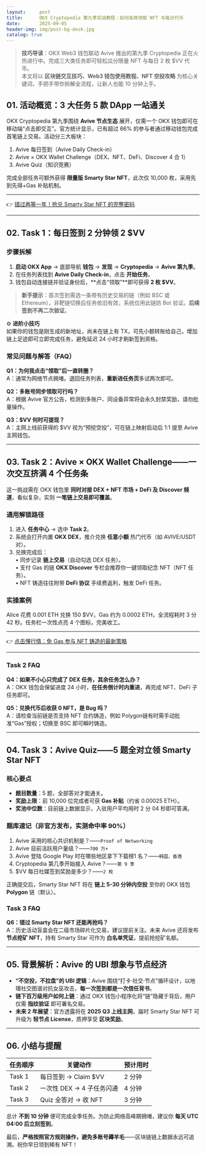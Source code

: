 ```yaml
---
layout:     post
title:      OKX Cryptopedia 第九季实战教程：如何高效领取 NFT 与每日代币
date:       2025-09-05
header-img: img/post-bg-desk.jpg
catalog: true
---
```


> **技巧导读**：OKX Web3 钱包联动 Avive 推出的第九季 Cryptopedia 正在火热进行中。完成三大类任务即可轻松瓜分限量 NFT 与每日 2 枚 $VV 代币。  
本文将以 **区块链交互技巧、Web3 钱包使用教程、NFT 空投攻略** 为核心关键词，手把手带你拆解全流程，让新人也能 10 分钟上手。

## 01. 活动概览：3 大任务 5 款 DApp 一站通关

OKX Cryptopedia 第九季围绕 **Avive 节点生态** 展开，仅需一个 OKX 钱包即可在移动端“点击即交互”。官方统计显示，已有超过 66% 的参与者通过移动钱包完成首笔链上交易。活动分三大板块：

1. Avive 每日签到（Avive Daily Check-in）  
2. Avive × OKX Wallet Challenge（DEX、NFT、DeFi、Discover 4 合 1）  
3. Avive Quiz（知识竞赛）

完成全部任务可额外获得 **限量版 Smarty Star NFT**，此次仅 10,000 枚，采用先到先得+Gas 补贴机制。

---

👉 [错过再等一年！抢兑 Smarty Star NFT 的完整密码](https://okxdog.com/)

---

## 02. Task 1：每日签到 2 分钟领 2 $VV

### 步骤拆解
1. **启动 OKX App** → 底部导航 **钱包** → **发现** → **Cryptopedia** → **Avive 第九季**。  
2. 在任务列表找到 **Avive Daily Check-in**，点击 **开始任务**。  
3. 钱包自动连接链并验证身份后，**点击“领取”**即可获得 **2 枚 $VV**。

> **新手提示**：首次签到需选一条带有历史交易的链（例如 BSC 或 Ethereum），非靶链切换后任务依旧有效，系统仅用此链防 Bot 验证。**后续签到不再二次验证**。

⚙️ **进阶小技巧**  
如果你的钱包是刚生成的新地址，尚未在链上有 TX，可先小额转账给自己，增加链上足迹即可立即完成任务，避免延迟 24 小时才刷新签到资格。

### 常见问题与解答（FAQ）

**Q1：为何我点击“领取”后一直转圈？**  
A：通常为网络节点拥堵。退回任务列表，**重新进任务页**多试两次即可。

**Q2：多账号同步领取可行吗？**  
A：根据 Avive 官方公告，检测到多账户、同设备异常将会永久封禁奖励，请勿批量操作。

**Q3：$VV 何时可提现？**  
A：主网上线前获得的 $VV 视为“预挖空投”，可在链上映射启动后 1:1 提至 Avive 主网钱包。

---

## 03. Task 2：Avive × OKX Wallet Challenge——一次交互挤满 4 个任务条

这一挑战需在 OKX 钱包里 **同时对接 DEX + NFT 市场 + DeFi 及 Discover 频道**，看似复杂，实则 **一笔链上交易即可覆盖**。

### 通用解锁路径
1. 进入 **任务中心** → 选中 **Task 2**。  
2. 系统会打开内置 **OKX DEX**，推介兑换 **任意小额** 热门代币（如 AVIVE/USDT 对）。  
3. 兑换完成后：  
   • 同步记录 **链上交易**（自动勾选 DEX 任务）。  
   • 支付 Gas 的链 **OKX Discover** 专栏会推荐你一键领取纪念 NFT（NFT 任务）。  
   • NFT 铸造往往附带 **DeFi 协议** 手续费返利，触发 DeFi 任务。  

### 实操案例
Alice 花费 0.001 ETH 兑换 150 $VV，Gas 约为 0.0002 ETH，全流程耗时 3 分 42 秒。任务栏一次性点亮 4 个图标，完美收工。

---

👉 [点击懂行情：免 Gas 参与 NFT 铸造的最新策略](https://okxdog.com/)

---

### Task 2 FAQ

**Q4：如果不小心只完成了 DEX 任务，其余任务怎么办？**  
A：OKX 钱包会保留进度 24 小时，**在任务倒计时内重进**，再完成 NFT、DeFi 子任务即可。

**Q5：兑换代币后收获 0 NFT，是 Bug 吗？**  
A：请检查当前链是否支持 NFT 合约铸造，例如 Polygon链有时需手动批准“Gas”授权；切换至 BSC 即可瞬时铸造。

---

## 04. Task 3：Avive Quiz——5 题全对立领 Smarty Star NFT

### 核心要点
- **题目数量**：5 题，全部答对才能通关。  
- **奖励上限**：前 10,000 位完成者可获 **Gas 补贴**（约省 0.00025 ETH）。  
- **奖池中位数**：目前链上数据显示，入驻用户平均用时 2 分 04 秒即可答满。

### 题库速记（非官方发布，实测命中率 90%）
1. Avive 采用的核心共识机制是？——`Proof of Networking`  
2. Avive 目前活跃用户量级？——`700 万+`  
3. Avive 登陆 Google Play 时在哪些地区拿下下载榜1 名？——`韩国、香港`  
4. Cryptopedia 第几季开始接入 Avive？——`第 9 季`  
5. $VV 每日社媒签到奖励是多少？——`2 枚`

正确提交后，Smarty Star NFT 将在 **链上 5-30 分钟内空投** 至你的 OKX 钱包 **Polygon** 链（默认）。

### Task 3 FAQ

**Q6：错过 Smarty Star NFT 还能再抢吗？**  
A：历史活动盲盒会在二级市场碎片化交易，建议提前关注。未来 Avive 还将发布 **节点挖矿 NFT**，持有 Smarty Star 可作为 **白名单凭证**，提前抢挖矿名额。

---

## 05. 背景解析：Avive 的 UBI 想象与节点经济

- **“不空投，不拉盘”的 UBI 逻辑**：Avive 围绕“打卡·社交·节点”循环设计，以地理社交图谱对抗女巫攻击，**每一次签到都是一次信任背书**。  
- **链下百万级用户如何上链**：通过 OKX 钱包小程序化将“链”隐藏于背后，用户仅需 **指纹验证** 即可署名交易。  
- **未来 2 年展望**：官方透露将在 **2025 Q3 上线主网**，届时 Smarty Star NFT 可升级为 **轻节点 License**，质押享受 **区块奖励**。

---

## 06. 小结与提醒

| 任务顺序 | 关键动作                     | 预计用时 |
| -------- | ---------------------------- | -------- |
| Task 1   | 每日签到 → Claim $VV         | 2 分钟   |
| Task 2   | 一次性 DEX → 4 子任务闪通   | 4 分钟   |
| Task 3   | Quiz 全答对 → 收 NFT         | 3 分钟   |

总计 **不到 10 分钟** 便可完成全季任务。为防止网络高峰期拥堵，建议你 **每天 UTC 04:00 后立刻签到**。  
  
最后，**严格按照官方规则操作，避免多账号薅羊毛**——区块链链上数据永远可追溯。祝你早日领到稀有 NFT！
